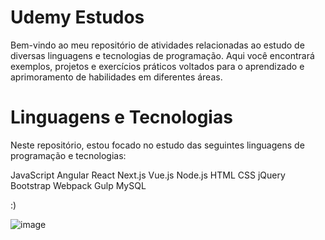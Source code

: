 # Udemy Estudos

Bem-vindo ao meu repositório de atividades relacionadas ao estudo de diversas linguagens e tecnologias de programação. Aqui você encontrará exemplos, projetos e exercícios práticos voltados para o aprendizado e aprimoramento de habilidades em diferentes áreas.


# Linguagens e Tecnologias

Neste repositório, estou focado no estudo das seguintes linguagens de programação e tecnologias:

JavaScript
Angular
React
Next.js
Vue.js
Node.js
HTML
CSS
jQuery
Bootstrap
Webpack
Gulp
MySQL

:)

![image](https://github.com/Wmedrado/Udemyestudos/assets/30448574/a24236c6-f855-4715-8eb4-8a033b502255)
